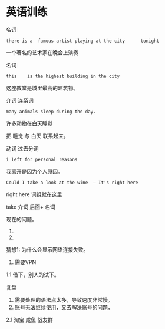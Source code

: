 # 英语训练





名词

```
there is a  famous artist playing at the city      tonight
```



一个著名的艺术家在晚会上演奏



名词

```
this    is the highest building in the city
```

这座教堂是城里最高的建筑物。





介词 连系词

```
many animals sleep during the day.
```

 许多动物在白天睡觉

把 睡觉 与 白天  联系起来。



动词 过去分词

```
i left for personal reasons
```

我离开是因为个人原因。





```
Could I take a look at the wine  – It's right here
```

right here 词组就在这里

 take 介词  后面+ 名词

现在的问题。



1.  ​
2.  ​







猜想1: 为什么会显示网络连接失败。

1.  需要VPN

1.1 借下，别人的试下。











复盘





1.  需要处理的语法点太多，导致速度非常慢。
2.  账号无法继续使用，又去解决账号的问题，

2.1 淘宝 咸鱼 战友群
